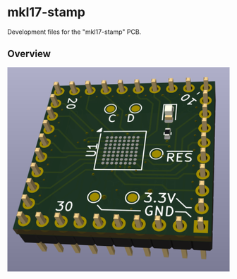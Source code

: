 # mkl17-stamp
Development files for the "mkl17-stamp" PCB.

## Overview

![mkl17-stamp PCB, chip view](https://github.com/jsawbbo/mkl17-stamp/blob/main/docs/mkl17-stamp-revA.png)
